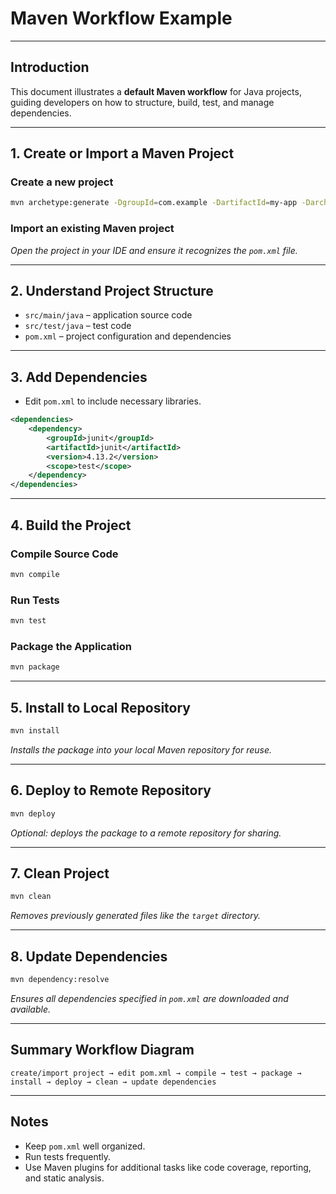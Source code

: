 # Maven Workflow Example

---

## Introduction

This document illustrates a **default Maven workflow** for Java projects, guiding developers on how to structure, build, test, and manage dependencies.

---

## 1. Create or Import a Maven Project

### Create a new project

```bash
mvn archetype:generate -DgroupId=com.example -DartifactId=my-app -DarchetypeArtifactId=maven-archetype-quickstart -DinteractiveMode=false
```

### Import an existing Maven project

*Open the project in your IDE and ensure it recognizes the `pom.xml` file.*

---

## 2. Understand Project Structure

* `src/main/java` – application source code
* `src/test/java` – test code
* `pom.xml` – project configuration and dependencies

---

## 3. Add Dependencies

* Edit `pom.xml` to include necessary libraries.

```xml
<dependencies>
    <dependency>
        <groupId>junit</groupId>
        <artifactId>junit</artifactId>
        <version>4.13.2</version>
        <scope>test</scope>
    </dependency>
</dependencies>
```

---

## 4. Build the Project

### Compile Source Code

```bash
mvn compile
```

### Run Tests

```bash
mvn test
```

### Package the Application

```bash
mvn package
```

---

## 5. Install to Local Repository

```bash
mvn install
```

*Installs the package into your local Maven repository for reuse.*

---

## 6. Deploy to Remote Repository

```bash
mvn deploy
```

*Optional: deploys the package to a remote repository for sharing.*

---

## 7. Clean Project

```bash
mvn clean
```

*Removes previously generated files like the `target` directory.*

---

## 8. Update Dependencies

```bash
mvn dependency:resolve
```

*Ensures all dependencies specified in `pom.xml` are downloaded and available.*

---

## Summary Workflow Diagram

```text
create/import project → edit pom.xml → compile → test → package → install → deploy → clean → update dependencies
```

---

## Notes

* Keep `pom.xml` well organized.
* Run tests frequently.
* Use Maven plugins for additional tasks like code coverage, reporting, and static analysis.

